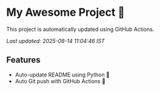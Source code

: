 # My Awesome Project 🚀

This project is automatically updated using GitHub Actions.

_Last updated: 2025-08-14 11:04:46 IST_

## Features
- Auto-update README using Python 🐍
- Auto Git push with GitHub Actions 🤖
